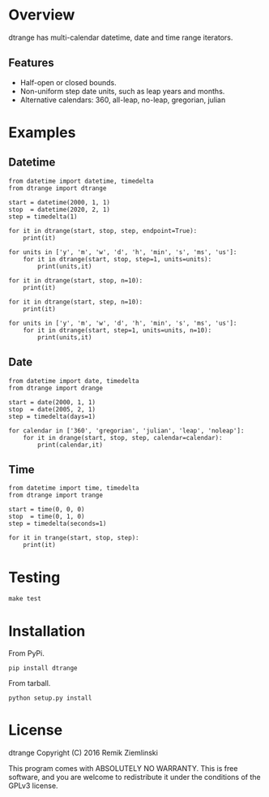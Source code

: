 Overview
========
dtrange has multi-calendar datetime, date and time range iterators.

Features
--------
* Half-open or closed bounds.
* Non-uniform step date units, such as leap years and months.
* Alternative calendars: 360, all-leap, no-leap, gregorian, julian

Examples
========

Datetime
--------

    from datetime import datetime, timedelta
    from dtrange import dtrange

    start = datetime(2000, 1, 1)
    stop  = datetime(2020, 2, 1)
    step = timedelta(1)

    for it in dtrange(start, stop, step, endpoint=True):
        print(it)

    for units in ['y', 'm', 'w', 'd', 'h', 'min', 's', 'ms', 'us']:
        for it in dtrange(start, stop, step=1, units=units):
            print(units,it)

    for it in dtrange(start, stop, n=10):
        print(it)

    for it in dtrange(start, step, n=10):
        print(it)

    for units in ['y', 'm', 'w', 'd', 'h', 'min', 's', 'ms', 'us']:
        for it in dtrange(start, step=1, units=units, n=10):
            print(units,it)

Date
----
    from datetime import date, timedelta
    from dtrange import drange

    start = date(2000, 1, 1)
    stop  = date(2005, 2, 1)
    step = timedelta(days=1)

    for calendar in ['360', 'gregorian', 'julian', 'leap', 'noleap']:
        for it in drange(start, stop, step, calendar=calendar):
            print(calendar,it)

Time
----
    from datetime import time, timedelta
    from dtrange import trange

    start = time(0, 0, 0)
    stop  = time(0, 1, 0)
    step = timedelta(seconds=1)

    for it in trange(start, stop, step):
        print(it)


Testing
=======

    make test

Installation
============

From PyPi.

    pip install dtrange

From tarball.

    python setup.py install

License
=======

dtrange  Copyright (C) 2016  Remik Ziemlinski

This program comes with ABSOLUTELY NO WARRANTY.
This is free software, and you are welcome to redistribute it under the
conditions of the GPLv3 license.
